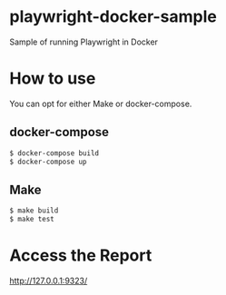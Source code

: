 # playwright-docker-sample
Sample of running Playwright in Docker

# How to use
You can opt for either Make or docker-compose.  

## docker-compose
```bash
$ docker-compose build
$ docker-compose up
```

## Make
```bash
$ make build
$ make test
```

# Access the Report
http://127.0.0.1:9323/
